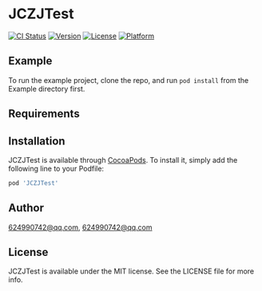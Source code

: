 # JCZJTest

[![CI Status](https://img.shields.io/travis/624990742@qq.com/JCZJTest.svg?style=flat)](https://travis-ci.org/624990742@qq.com/JCZJTest)
[![Version](https://img.shields.io/cocoapods/v/JCZJTest.svg?style=flat)](https://cocoapods.org/pods/JCZJTest)
[![License](https://img.shields.io/cocoapods/l/JCZJTest.svg?style=flat)](https://cocoapods.org/pods/JCZJTest)
[![Platform](https://img.shields.io/cocoapods/p/JCZJTest.svg?style=flat)](https://cocoapods.org/pods/JCZJTest)

## Example

To run the example project, clone the repo, and run `pod install` from the Example directory first.

## Requirements

## Installation

JCZJTest is available through [CocoaPods](https://cocoapods.org). To install
it, simply add the following line to your Podfile:

```ruby
pod 'JCZJTest'
```

## Author

624990742@qq.com, 624990742@qq.com

## License

JCZJTest is available under the MIT license. See the LICENSE file for more info.

